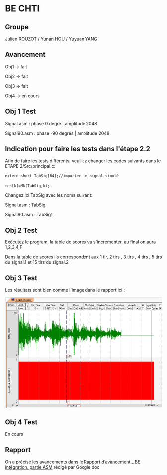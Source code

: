 BE CHTI 
==== 
Groupe
---
Julien ROUZOT /
Yunan HOU /
Yuyuan YANG

Avancement
----
Obj1 -> fait

Obj2 -> fait

Obj3 -> fait

Obj4 -> en cours

Obj 1 Test
----


Signal.asm : phase 0 degré | amplitude 2048

Signal90.asm : phase -90 degrés | amplitude 2048

Indication pour faire les tests dans l'étape 2.2
----
Afin de faire les tests différents, veuillez changer les codes suivants dans le ETAPE 2/Src/principal.c:

```
extern short TabSig[64];//importer le signal simulé

res[k]=Mk(TabSig,k);
```
Changez ici TabSig avec les noms suivant:

Signal.asm : TabSig

Signal90.asm : TabSig1

Obj 2 Test
----
Exécutez le program, la table de scores va s'incrémenter, au final on aura 1,2,3,4,F 

Dans la table de scores ils correspondent aux 1 tir, 2 tirs , 3 tirs , 4 tirs , 5 tirs du signal.1 et 15 tirs du signal.2 

Obj 3 Test
----
Les résultats sont bien comme l'image dans le rapport ici : 

![image](https://github.com/iattach/BE-CHTI/raw/master/images_readme/obj3.png)

Obj 4 Test
----
En cours

Rapport
----
On a précisé les avancements dans le [Rapport d’avancement _ BE intégration, partie ASM](https://docs.google.com/document/d/1P1_2JFUTs7jzwzXKNZZaIuAOqxM8Aoy0CBaJVVXSG_U/edit?usp=sharing) rédigé par Google doc 
